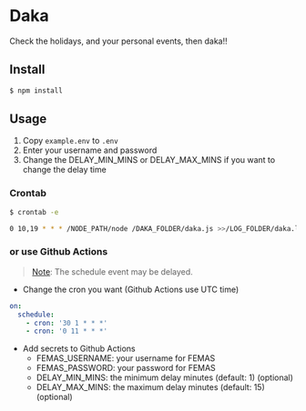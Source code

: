 # Daka

Check the holidays, and your personal events, then daka!!

## Install

```bash
$ npm install
```

## Usage

1. Copy `example.env` to `.env`
2. Enter your username and password
3. Change the DELAY_MIN_MINS or DELAY_MAX_MINS if you want to change the delay time

### Crontab

```bash
$ crontab -e
```

```bash
0 10,19 * * * /NODE_PATH/node /DAKA_FOLDER/daka.js >>/LOG_FOLDER/daka.log 2>&1
```

### or use Github Actions

> [Note](https://docs.github.com/en/actions/using-workflows/events-that-trigger-workflows#schedule): The schedule event may be delayed. 

- Change the cron you want (Github Actions use UTC time)

```yaml
on:
  schedule:
    - cron: '30 1 * * *'
    - cron: '0 11 * * *'
```

- Add secrets to Github Actions
  - FEMAS_USERNAME: your username for FEMAS
  - FEMAS_PASSWORD: your password for FEMAS
  - DELAY_MIN_MINS: the minimum delay minutes (default: 1) (optional)
  - DELAY_MAX_MINS: the maximum delay minutes (default: 15) (optional)
